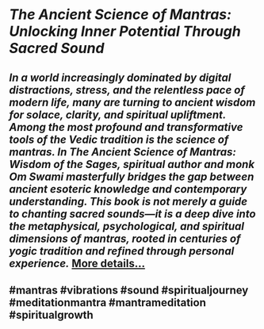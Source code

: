 # *The Ancient Science of Mantras: Unlocking Inner Potential Through Sacred Sound*
## *In a world increasingly dominated by digital distractions, stress, and the relentless pace of modern life, many are turning to ancient wisdom for solace, clarity, and spiritual upliftment. Among the most profound and transformative tools of the Vedic tradition is the science of mantras. In The Ancient Science of Mantras: Wisdom of the Sages, spiritual author and monk Om Swami masterfully bridges the gap between ancient esoteric knowledge and contemporary understanding. This book is not merely a guide to chanting sacred sounds—it is a deep dive into the metaphysical, psychological, and spiritual dimensions of mantras, rooted in centuries of yogic tradition and refined through personal experience.* [More details…](https://spiritualkhazaana.com/ancient-science-of-mantras-inner-potential/)
## #mantras #vibrations #sound #spiritualjourney #meditationmantra #mantrameditation #spiritualgrowth
